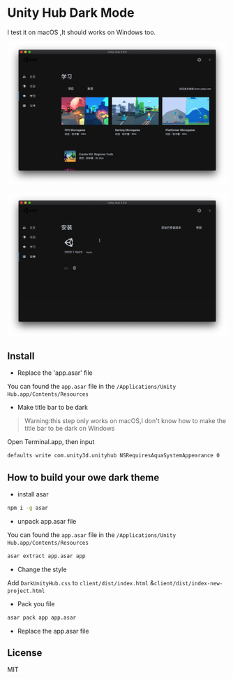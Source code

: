 # Unity Hub Dark Mode

I test it on macOS ,It should works on Windows too.

![Alt text](./images/image1.png)

![Alt text](./images/image2.png)

## Install

- Replace the 'app.asar' file

You can found the `app.asar` file in the `/Applications/Unity Hub.app/Contents/Resources`

- Make title bar to be dark 

> Warning:this step only works on macOS,I don't know how to make the title bar to be dark on Windows

Open Terminal.app, then input

```bash
defaults write com.unity3d.unityhub NSRequiresAquaSystemAppearance 0
```

## How to build your owe dark theme

- install asar

```bash
npm i -g asar
```

- unpack app.asar file

You can found the `app.asar` file in the `/Applications/Unity Hub.app/Contents/Resources`

```bash
asar extract app.asar app
```

- Change the style

Add `DarkUnityHub.css` to `client/dist/index.html` &`client/dist/index-new-project.html`

- Pack you file

```bash
asar pack app app.asar
```

- Replace the app.asar file

## License

MIT
